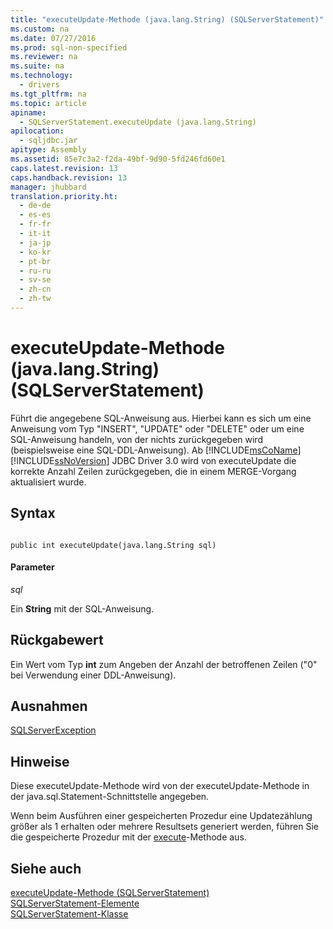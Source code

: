 ```yaml
---
title: "executeUpdate-Methode (java.lang.String) (SQLServerStatement)"
ms.custom: na
ms.date: 07/27/2016
ms.prod: sql-non-specified
ms.reviewer: na
ms.suite: na
ms.technology: 
  - drivers
ms.tgt_pltfrm: na
ms.topic: article
apiname: 
  - SQLServerStatement.executeUpdate (java.lang.String)
apilocation: 
  - sqljdbc.jar
apitype: Assembly
ms.assetid: 85e7c3a2-f2da-49bf-9d90-5fd246fd60e1
caps.latest.revision: 13
caps.handback.revision: 13
manager: jhubbard
translation.priority.ht: 
  - de-de
  - es-es
  - fr-fr
  - it-it
  - ja-jp
  - ko-kr
  - pt-br
  - ru-ru
  - sv-se
  - zh-cn
  - zh-tw
---
```

# executeUpdate-Methode (java.lang.String) (SQLServerStatement)
  Führt die angegebene SQL\-Anweisung aus. Hierbei kann es sich um eine Anweisung vom Typ "INSERT", "UPDATE" oder "DELETE" oder um eine SQL\-Anweisung handeln, von der nichts zurückgegeben wird \(beispielsweise eine SQL\-DDL\-Anweisung\). Ab [!INCLUDE[msCoName](../content/includes/msCoName_md.md)] [!INCLUDE[ssNoVersion](../content/includes/ssNoVersion_md.md)] JDBC Driver 3.0 wird von executeUpdate die korrekte Anzahl Zeilen zurückgegeben, die in einem MERGE\-Vorgang aktualisiert wurde.  
  
## Syntax  
  
```  
  
public int executeUpdate(java.lang.String sql)  
```  
  
#### Parameter  
 *sql*  
  
 Ein **String** mit der SQL\-Anweisung.  
  
## Rückgabewert  
 Ein Wert vom Typ **int** zum Angeben der Anzahl der betroffenen Zeilen \("0" bei Verwendung einer DDL\-Anweisung\).  
  
## Ausnahmen  
 [SQLServerException](../content/SQLServerException-Class.md)  
  
## Hinweise  
 Diese executeUpdate\-Methode wird von der executeUpdate\-Methode in der java.sql.Statement\-Schnittstelle angegeben.  
  
 Wenn beim Ausführen einer gespeicherten Prozedur eine Updatezählung größer als 1 erhalten oder mehrere Resultsets generiert werden, führen Sie die gespeicherte Prozedur mit der [execute](../content/execute-Method--SQLServerStatement-.md)\-Methode aus.  
  
## Siehe auch  
 [executeUpdate-Methode &#40;SQLServerStatement&#41;](../content/executeUpdate-Method--SQLServerStatement-.md)   
 [SQLServerStatement-Elemente](../content/SQLServerStatement-Members.md)   
 [SQLServerStatement-Klasse](../content/SQLServerStatement-Class.md)  
  
  